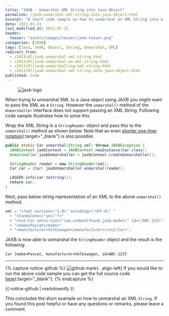```yaml
---
title: "JAXB - Unmarshal XML String into Java Object"
permalink: /jaxb-unmarshal-xml-string-into-java-object.html
excerpt: "A short code sample on how to unmarshal an XML String into a Java Object using JAXB."
date: 2013-07-31
last_modified_at: 2013-07-31
header:
  teaser: "assets/images/teaser/jaxb-teaser.png"
categories: [JAXB]
tags: [Java, JAXB, Object, String, Unmarshal, XML]
redirect_from:
  - /2013/07/jaxb-unmarshal-xml-string.html
  - /2013/07/jaxb-unmarshal-an-xml-string.html
  - /2013/07/jaxb-unmarshalling-xml-string.html
  - /2013/07/jaxb-unmarshal-xml-string-into-java-object.html
published: true
---
```


<figure>
    <img src="{{ site.url }}/assets/images/logo/jaxb-logo.png" alt="jaxb logo" class="logo">
</figure>

When trying to unmarshal XML to a Java object using JAXB you might want to pass the XML as a `String`. However the `unmarshal()` method of the `Unmarshaller` interface does not support passing an XML String. Following code sample illustrates how to solve this.

Wrap the XML String in a `StringReader` object and pass this to the `unmarshal()` method as shown below. Note that an even [shorter one-liner notation](http://stackoverflow.com/a/9794300/4201470){:target="_blank"} is also possible.

``` java
public static Car unmarshal(String xml) throws JAXBException {
  JAXBContext jaxbContext = JAXBContext.newInstance(Car.class);
  Unmarshaller jaxbUnmarshaller = jaxbContext.createUnmarshaller();

  StringReader reader = new StringReader(xml);
  Car car = (Car) jaxbUnmarshaller.unmarshal(reader);

  LOGGER.info(car.toString());
  return car;
}
```

Next, pass below string representation of an XML to the above `unmarshal()` method.

``` java
xml = "<?xml version=\"1.0\" encoding=\"UTF-8\" "
  + "standalone=\"yes\"?>"
  + "<ns2:Car xmlns:ns2=\"com.codenotfound.jaxb.model\" id=\"ABC-123\">"
  + "<make>Passat</make>"
  + "<manufacturer>Volkswagen</manufacturer></ns2:Car>";
```

JAXB is now able to unmarshal the `StringReader` object and the result is the following:

``` plaintext
Car [make=Passat, manufacturer=Volkswagen, id=ABC-123]
```

---

{% capture notice-github %}
![github mark](/assets/images/logos/github-mark.png){: .align-left}
If you would like to run the above code sample you can get the full source code [here](https://github.com/code-not-found/jaxb/tree/master/jaxb-unmarshal-string){:target="_blank"}.
{% endcapture %}
<div class="notice--info">{{ notice-github | markdownify }}</div>

This concludes the short example on how to unmarshal an XML `String`. If you found this post helpful or have any questions or remarks, please leave a comment.
